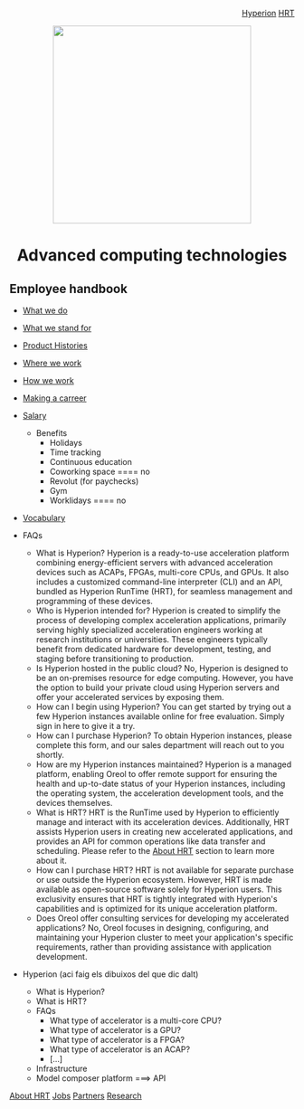 <p align="right">
<a href="https://github.com/oreol-ag/hyperion-web#heterogenius-computing">Hyperion</a> <a href="https://github.com/oreol-ag/hrt#hyperion-runtime">HRT</a>
</p>

<p align="center">
<img src="https://github.com/oreol-ag/employee-handbook/blob/main/Oreol.png" align="center" width="350">
</p>

<h1 align="center">
  Advanced computing technologies
</h1>

## Employee handbook
* [What we do](./what-we-do.md)
* [What we stand for](./what-we-stand-for.md)
* [Product Histories](./product-histories.md)  
* [Where we work](./where-we-work.md)
* [How we work](./how-we-work.md)
* [Making a carreer](./making-a-career.md)
* [Salary](./salary.md)
  
  
  * Benefits
      * Holidays
      * Time tracking
      * Continuous education
      * Coworking space ==== no
      * Revolut (for paychecks)
      * Gym
      * Worklidays ==== no
* [Vocabulary](./vocabulary.md)

* FAQs
  * What is Hyperion? Hyperion is a ready-to-use acceleration platform combining energy-efficient servers with advanced acceleration devices such as ACAPs, FPGAs, multi-core CPUs, and GPUs. It also includes a customized command-line interpreter (CLI) and an API, bundled as Hyperion RunTime (HRT), for seamless management and programming of these devices.
  * Who is Hyperion intended for? Hyperion is created to simplify the process of developing complex acceleration applications, primarily serving highly specialized acceleration engineers working at research institutions or universities. These engineers typically benefit from dedicated hardware for development, testing, and staging before transitioning to production.
  * Is Hyperion hosted in the public cloud? No, Hyperion is designed to be an on-premises resource for edge computing. However, you have the option to build your private cloud using Hyperion servers and offer your accelerated services by exposing them.
  * How can I begin using Hyperion? You can get started by trying out a few Hyperion instances available online for free evaluation. Simply sign in here to give it a try.
  * How can I purchase Hyperion? To obtain Hyperion instances, please complete this form, and our sales department will reach out to you shortly.
  * How are my Hyperion instances maintained? Hyperion is a managed platform, enabling Oreol to offer remote support for ensuring the health and up-to-date status of your Hyperion instances, including the operating system, the acceleration development tools, and the devices themselves.
  * What is HRT? HRT is the RunTime used by Hyperion to efficiently manage and interact with its acceleration devices. Additionally, HRT assists Hyperion users in creating new accelerated applications, and provides an API for common operations like data transfer and scheduling. Please refer to the [About HRT](https://github.com/oreol-ag/oreol-web/blob/main/about-hrt.md#about-hrt) section to learn more about it.
  * How can I purchase HRT? HRT is not available for separate purchase or use outside the Hyperion ecosystem. However, HRT is made available as open-source software solely for Hyperion users. This exclusivity ensures that HRT is tightly integrated with Hyperion's capabilities and is optimized for its unique acceleration platform.
  * Does Oreol offer consulting services for developing my accelerated applications? No, Oreol focuses in designing, configuring, and maintaining your Hyperion cluster to meet your application's specific requirements, rather than providing assistance with application development.
  
* Hyperion (aci faig els dibuixos del que dic dalt)
  * What is Hyperion?
  * What is HRT?
  * FAQs
    * What type of accelerator is a multi-core CPU?
    * What type of accelerator is a GPU?
    * What type of accelerator is a FPGA?
    * What type of accelerator is an ACAP?
    * [...]
  * Infrastructure
  * Model composer platform ===> API

<p align="left">
<a href="https://github.com/oreol-ag/oreol-web/blob/main/about-hrt.md#about-hrt">About HRT</a> <a href="https://github.com/oreol-ag/landing-page#--advanced-computing-technologies">Jobs</a> <a href="https://github.com/oreol-ag/landing-page#--advanced-computing-technologies">Partners</a> <a href="https://github.com/oreol-ag/landing-page#--advanced-computing-technologies">Research</a>
</p> 